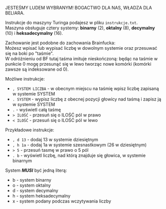 JESTEŚMY LUDEM WYBRANYM! BOGACTWO DLA NAS, WŁADZA DLA BELIARA.

Instrukcje do maszyny Turinga podajesz w pliku `instrukcje.txt`.<br/>
Maszyna obsługuje cztery systemy: **binarny** (2), **oktalny** (8), **decymalny** (10) i **heksadecymalny** (16).

Zachowanie jest podobne do zachowania Brainfucka:<br/>
Możesz wpisać lub wypisać liczbę w dowolnym systemie oraz przesuwać się na boki po "taśmie". <br/> W odróżnieniu od BF tutaj taśma imituje nieskończoną: będąc na taśmie w punkcie 0 mogę przesunąć się w lewo tworząc nowe komórki (komórki zawsze są indeksowane od 0).

Możliwe instrukcje:
* `, SYSTEM LICZBA`     -   w obecnym miejscu na taśmię wpisz liczbę zapisaną w systemie SYSTEM
* `. SYSTEM`            -   wypisz liczbę z obecnej pozycji głowicy nad taśmą i zapisz ją w systemie SYSTEM
* `.`                   -   wyświetl całą taśmę
* `> ILOŚĆ`             -   przesuń się o ILOŚĆ pól w prawo
* `< ILOŚĆ`             -   przesuń się o ILOŚĆ pól w lewo

Przykładowe instrukcje:
* `, d 13` - dodaj 13 w systemie dziesiętnym
* `, h 1a` - dodaj 1a w systemie szesnastkowym (26 w dziesiętnym)
* `> 5` - przesuń tasmę w prawo o 5 pól
* `. b` - wyświetl liczbę, nad którą znajduje się głowica, w systemie binarnym

System ***MUSI*** być jedną literą:
* b - system binarny
* o - system oktalny
* d - system decymalny
* h - system heksadecymalny
* x - system podany podczas wczytywania liczby
